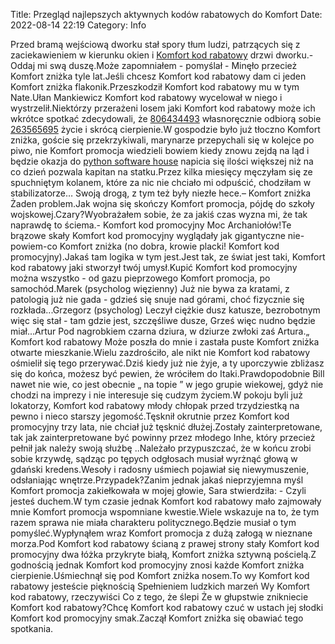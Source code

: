 Title: Przegląd najlepszych aktywnych kodów rabatowych do Komfort
Date: 2022-08-14 22:19
Category: Info

Przed bramą wejściową dworku stał spory tłum ludzi, patrzących się z zaciekawieniem w kierunku okien i [Komfort kod rabatowy](https://promki.pl/kody-rabatowe/komfort) drzwi dworku.- Oddaj mi swą duszę.Może zapomniałem - pomyślał - Minęło przecież Komfort zniżka tyle lat.Jeśli chcesz Komfort kod rabatowy dam ci jeden Komfort zniżka flakonik.Przeszkodził Komfort kod rabatowy mu w tym Nate.Ułan Mankiewicz Komfort kod rabatowy wycelował w niego i wystrzelił.Niektórzy przerażeni losem jaki Komfort kod rabatowy może ich wkrótce spotkać zdecydowali, że [806434493](https://telinfo.co/pl/numer/806434493/) własnoręcznie odbiorą sobie [263565695](https://telinfo.co/fr/numero/serie/263/56/56/) życie i skrócą cierpienie.W gospodzie było już tłoczno Komfort zniżka, goście się przekrzykiwali, marynarze przepychali się w kolejce po piwo, nie Komfort promocja wiedzieli bowiem kiedy znowu zejdą na ląd i będzie okazja do [python software house](https://gravastar.pl) napicia się ilości większej niż na co dzień pozwala kapitan na statku.Przez kilka miesięcy męczyłam się ze spuchniętym kolanem, które za nic nie chciało mi odpuścić, chodziłam w stabilizatorze… Swoją drogą, z tym też były niezłe hece.– Komfort zniżka Żaden problem.Jak wojna się skończy Komfort promocja, pójdę do szkoły wojskowej.Czary?Wyobrażałem sobie, że za jakiś czas wyzna mi, że tak naprawdę to ściema.- Komfort kod promocyjny Moc Archaniołów!Te brązowe skały Komfort kod promocyjny wyglądały jak gigantyczne nie-powiem-co Komfort zniżka (no dobra, krowie placki! Komfort kod promocyjny).Jakaś tam logika w tym jest.Jest tak, ze świat jest taki, Komfort kod rabatowy jaki stworzył twój umysł.Kupić Komfort kod promocyjny można wszystko - od gazu pieprzowego Komfort promocja, po samochód.Marek (psycholog więzienny) Już nie bywa za kratami, z patologią już nie gada - gdzieś się snuje nad górami, choć fizycznie się rozkłada...Grzegorz (psycholog) Leczył ciężkie dusz katusze, bezrobotnym więc się stał - tam gdzie jest, szczęśliwe dusze, Grześ więc nudno będzie miał...Artur Pod nagrobkiem czarna dziura, w dziurze zwłoki zaś Artura.„ Komfort kod rabatowy Może poszła do mnie i zastała puste Komfort zniżka otwarte mieszkanie.Wielu zazdrościło, ale nikt nie Komfort kod rabatowy ośmielił się tego przerywać.Dziś kiedy już nie żyje, a ty uporczywie zbliżasz się do końca, możesz być pewien, że wróciłem do Itaki.Prawdopodobnie Bill nawet nie wie, co jest obecnie „ na topie ” w jego grupie wiekowej, gdyż nie chodzi na imprezy i nie interesuje się cudzym życiem.W pokoju byli już lokatorzy, Komfort kod rabatowy młody chłopak przed trzydziestką na pewno i nieco starszy jegomość.Tęsknił okrutnie przez Komfort kod promocyjny trzy lata, nie chciał już tęsknić dłużej.Zostały zainterpretowane, tak jak zainterpretowane być powinny przez młodego Inhe, który przecież pełnił jak należy swoją służbę ..Należało przypuszczać, że w końcu zrobi sobie krzywdę, sądząc po tępych odgłosach musiał wyrżnąć głową w gdański kredens.Wesoły i radosny uśmiech pojawiał się niewymuszenie, odsłaniając wnętrze.Przypadek?Zanim jednak jakaś nieprzyjemna myśl Komfort promocja zakiełkowała w mojej głowie, Sara stwierdziła: - Czyli jesteś duchem.W tym czasie jednak Komfort kod rabatowy mało zajmowały mnie Komfort promocja wspomniane kwestie.Wiele wskazuje na to, że tym razem sprawa nie miała charakteru politycznego.Będzie musiał o tym pomyśleć.Wypłynąłem wraz Komfort promocja z dużą załogą w nieznane morza.Pod Komfort kod rabatowy ścianą z prawej strony stały Komfort kod promocyjny dwa łóżka przykryte białą, Komfort zniżka sztywną pościelą.Z godnością jednak Komfort kod promocyjny znosi każde Komfort zniżka cierpienie.Uśmiechnął się pod Komfort zniżka nosem.To wy Komfort kod rabatowy jesteście pięknością Spełnieniem ludzkich marzeń Wy Komfort kod rabatowy, rzeczywiści Co z tego, że ślepi Że w głupstwie znikniecie Komfort kod rabatowy?Chcę Komfort kod rabatowy czuć w ustach jej słodki Komfort kod promocyjny smak.Zaczął Komfort zniżka się obawiać tego spotkania.
